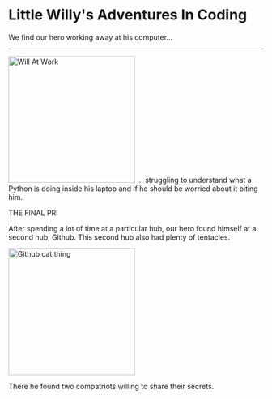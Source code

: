 # Little Willy's Adventures In Coding

We find our hero working away at his computer...

---
<img src="https://i.imgur.com/5SQKnK5.jpg" alt="Will At Work" width="250"/>
... struggling to understand what a Python is doing inside his laptop and if he should be worried about it biting him.

THE FINAL PR!

After spending a lot of time at a particular hub, our hero found himself at a second hub, Github. This second hub also had plenty of tentacles.

<img src="https://i.imgur.com/uWteCty.jpg" alt="Github cat thing" width="250"/>

There he found two compatriots willing to share their secrets.
